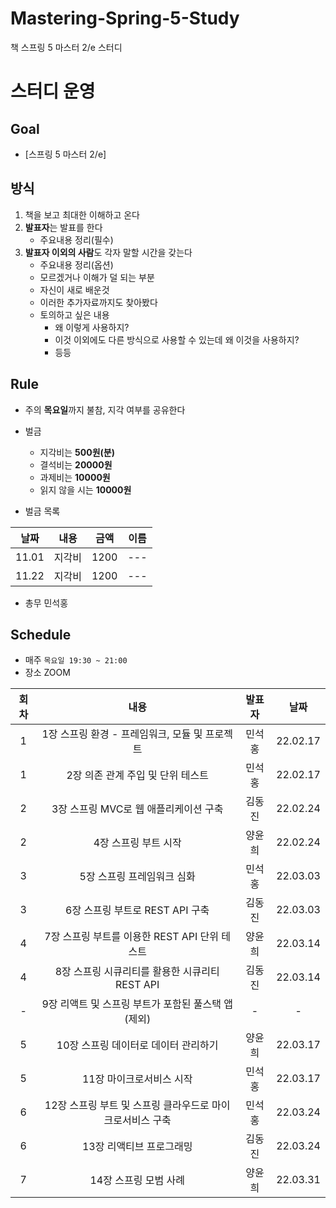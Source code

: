 # Mastering-Spring-5-Study
책 스프링 5 마스터 2/e 스터디

# 스터디 운영

## Goal
* [스프링 5 마스터 2/e]

## 방식
1. 책을 보고 최대한 이해하고 온다
2. **발표자**는 발표를 한다
    - 주요내용 정리(필수)
3. **발표자 이외의 사람**도 각자 말할 시간을 갖는다
    - 주요내용 정리(옵션)
    - 모르겠거나 이해가 덜 되는 부분
    - 자신이 새로 배운것
    - 이러한 추가자료까지도 찾아봤다
    - 토의하고 싶은 내용
        - 왜 이렇게 사용하지?
        - 이것 이외에도 다른 방식으로 사용할 수 있는데 왜 이것을 사용하지?
        - 등등
        
## Rule
- 주의 **목요일**까지 불참, 지각 여부를 공유한다
- 벌금
    - 지각비는 **500원(분)**
    - 결석비는 **20000원**
    - 과제비는 **10000원**
    - 읽지 않을 시는 **10000원**
    
- 벌금 목록  
  
|날짜|내용|금액|이름|  
| :---: | :---: | :---: | :---: |  
|11.01|지각비|1200|---|  
|11.22|지각비|1200|---|  

- 총무 민석홍

## Schedule
- 매주  `목요일 19:30 ~ 21:00`  
- 장소 ZOOM

|회차|내용|발표자|날짜|
| :---: | :---: | :---: | :---: |
| 1 | 1장 스프링 환경 - 프레임워크, 모듈 및 프로젝트 | 민석홍 | 22.02.17 |
| 1 | 2장 의존 관계 주입 및 단위 테스트 | 민석홍 | 22.02.17 |
| 2 | 3장 스프링 MVC로 웹 애플리케이션 구축 | 김동진 | 22.02.24 |
| 2 | 4장 스프링 부트 시작 | 양윤희 | 22.02.24 |
| 3 | 5장 스프링 프레임워크 심화 | 민석홍 | 22.03.03 |
| 3 | 6장 스프링 부트로 REST API 구축 | 김동진 | 22.03.03 |
| 4 | 7장 스프링 부트를 이용한 REST API 단위 테스트 | 양윤희 | 22.03.14 |
| 4 | 8장 스프링 시큐리티를 활용한 시큐리티 REST API | 김동진 | 22.03.14 |
| - | 9장 리액트 및 스프링 부트가 포함된 풀스택 앱 (제외) | - | - |
| 5 | 10장 스프링 데이터로 데이터 관리하기 | 양윤희 | 22.03.17 |
| 5 | 11장 마이크로서비스 시작 | 민석홍 | 22.03.17 |
| 6 | 12장 스프링 부트 및 스프링 클라우드로 마이크로서비스 구축 | 민석홍 | 22.03.24 |
| 6 | 13장 리액티브 프로그래밍 | 김동진 | 22.03.24 |
| 7 | 14장 스프링 모범 사례| 양윤희 | 22.03.31 |










